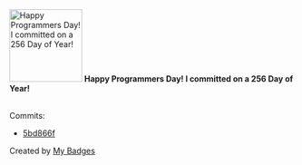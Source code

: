 <img src="https://my-badges.github.io/my-badges/programmers-day.png" alt="Happy Programmers Day! I committed on a 256 Day of Year!" title="Happy Programmers Day! I committed on a 256 Day of Year!" width="128">
<strong>Happy Programmers Day! I committed on a 256 Day of Year!</strong>
<br><br>

Commits:

- <a href="https://github.com/ungdev/ScribUTT/commit/5bd866f987c17db27aeab111151410936a6865cd">5bd866f</a>


Created by <a href="https://github.com/my-badges/my-badges">My Badges</a>
